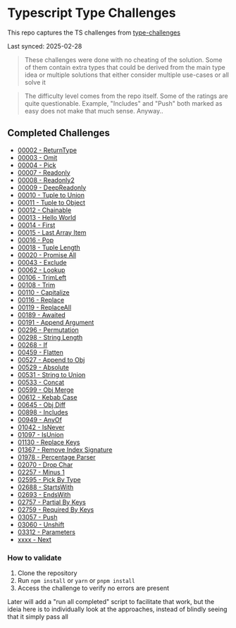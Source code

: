 # Typescript Type Challenges

This repo captures the TS challenges from [type-challenges](https://github.com/type-challenges/type-challenges)

Last synced: 2025-02-28

> These challenges were done with no cheating of the solution. Some of them contain extra types that could be derived from the main type idea or multiple solutions that either consider multiple use-cases or all solve it

> The difficulty level comes from the repo itself. Some of the ratings are quite questionable. Example, "Includes" and "Push" both marked as easy does not make that much sense. Anyway..

## Completed Challenges

- [00002 - ReturnType](./questions/00002-medium-return-type)
- [00003 - Omit](./questions/00003-medium-omit)
- [00004 - Pick](./questions/00004-easy-pick)
- [00007 - Readonly](./questions/00007-easy-readonly)
- [00008 - Readonly2](./questions/00008-medium-readonly-2)
- [00009 - DeepReadonly](./questions/00009-medium-deep-readonly)
- [00010 - Tuple to Union](./questions/00010-medium-tuple-to-union)
- [00011 - Tuple to Object](./questions/00011-easy-tuple-to-object)
- [00012 - Chainable](./questions/00012-medium-chainable-options)
- [00013 - Hello World](./questions/00013-warm-hello-world)
- [00014 - First](./questions/00014-easy-first)
- [00015 - Last Array Item](./questions/00015-medium-last)
- [00016 - Pop](./questions/00016-medium-pop)
- [00018 - Tuple Length](./questions/00018-easy-tuple-length)
- [00020 - Promise All](./questions/00020-medium-promise-all)
- [00043 - Exclude](./questions/00043-easy-exclude)
- [00062 - Lookup](./questions/00062-medium-type-lookup)
- [00106 - TrimLeft](./questions/00106-medium-trimleft)
- [00108 - Trim](./questions/00108-medium-trim)
- [00110 - Capitalize](./questions/00110-medium-capitalize)
- [00116 - Replace](./questions/00116-medium-replace)
- [00119 - ReplaceAll](./questions/00119-medium-replaceall)
- [00189 - Awaited](./questions/00189-easy-awaited)
- [00191 - Append Argument](./questions/00191-medium-append-argument)
- [00296 - Permutation](./questions/00296-medium-permutation)
- [00298 - String Length](./questions/00298-medium-length-of-string)
- [00268 - If](./questions/00268-easy-if)
- [00459 - Flatten](./questions/00459-medium-flatten)
- [00527 - Append to Obj](./questions/00527-medium-append-to-object)
- [00529 - Absolute](./questions/00529-medium-absolute)
- [00531 - String to Union](./questions/00531-medium-string-to-union)
- [00533 - Concat](./questions/00533-easy-concat)
- [00599 - Obj Merge](./questions/00599-medium-merge)
- [00612 - Kebab Case](./questions/00612-medium-kebabcase)
- [00645 - Obj Diff](./questions/00645-medium-diff)
- [00898 - Includes](./questions/00898-easy-includes)
- [00949 - AnyOf](./questions/00949-medium-anyof)
- [01042 - IsNever](./questions/01042-medium-isnever)
- [01097 - IsUnion](./questions/01097-medium-isunion)
- [01130 - Replace Keys](./questions/01130-medium-replacekeys)
- [01367 - Remove Index Signature](./questions/01367-medium-remove-index-signature)
- [01978 - Percentage Parser](./questions/01978-medium-percentage-parser)
- [02070 - Drop Char](./questions/02070-medium-drop-char)
- [02257 - Minus 1](./questions/02257-medium-minusone)
- [02595 - Pick By Type](./questions/02595-medium-pickbytype)
- [02688 - StartsWith](./questions/02688-medium-startswith)
- [02693 - EndsWith](./questions/02693-medium-endswith)
- [02757 - Partial By Keys](./questions/02757-medium-partialbykeys)
- [02759 - Required By Keys](./questions/02759-medium-requiredbykeys)
- [03057 - Push](./questions/03057-easy-push)
- [03060 - Unshift](./questions/03060-easy-unshift)
- [03312 - Parameters](./questions/03312-easy-parameters)
- [xxxx - Next](./questions/xxxxxxx)

### How to validate

1. Clone the repository
2. Run `npm install` or `yarn` or `pnpm install`
3. Access the challenge to verify no errors are present

Later will add a "run all completed" script to facilitate that work, but the ideia here is to individually look at the approaches, instead of blindly seeing that it simply pass all
